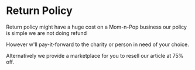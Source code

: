 # Return Policy

Return policy might have a huge cost on a Mom-n-Pop business
our policy is simple we are not doing refund

However w'll pay-it-forward to the charity or person in need of your choice.

Alternatively we provide a marketplace for you to resell our article
at 75% off.


